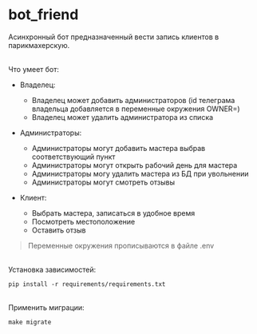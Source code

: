 # bot_friend
Асинхронный бот предназначенный вести запись клиентов в парикмахерскую.

<br/>
Что умеет бот: <br/>

- Владелец:
  * Владелец может добавить администраторов (id телеграма владельца добавляется в переменные окружения OWNER=)
  * Владелец может удалить администратора из списка

- Администраторы:
  * Администраторы могут добавить мастера выбрав соответствующий пункт 
  * Администраторы могут открыть рабочий день для мастера 
  * Администраторы могу удалить мастера из БД при увольнении 
  * Администраторы могут смотреть отзывы
 
 - Клиент:
   * Выбрать мастера, записаться в удобное время
   * Посмотреть местоположение
   * Оставить отзыв


>Переменные окружения прописываются в файле .env

<br/>Установка зависимостей: 

```
pip install -r requirements/requirements.txt
```

<br/>Применить миграции: 

```
make migrate
```

